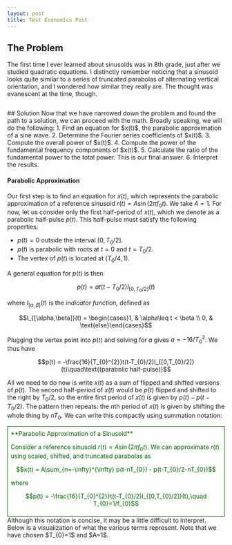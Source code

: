 ```yaml
---
layout: post
title: Test Economics Post
---
```

## The Problem
The first time I ever learned about sinusoids was in 8th grade, just after we studied quadratic equations. I distinctly remember noticing that a sinusoid looks quite similar to a series of truncated parabolas of alternating vertical orientation, and I wondered how similar they really are. The thought was evanescent at the time, though.
<figure>
    <img src="../../../assets/sinusoid_vs_parabola.svg"
         alt="">
</figure>
## Solution
Now that we have narrowed down the problem and found the path to a solution, we can proceed with the math. Broadly speaking, we will do the following:
1. Find an equation for $x(t)$, the parabolic approximation of a sine wave.
2. Determine the Fourier series coefficients of $x(t)$.
3. Compute the overall power of $x(t)$.
4. Compute the power of the fundamental frequency components of $x(t)$.
5. Calculate the ratio of the fundamental power to the total power. This is our final answer.
6. Interpret the results.

#### Parabolic Approximation
Our first step is to find an equation for $x(t)$, which represents the parabolic approximation of a reference sinusoid $r(t) = A\sin(2\pi f_{0}t)$. We take $A=1$. For now, let us consider only the first half-period of $x(t)$, which we denote as a parabolic half-pulse $p(t)$. This half-pulse must satisfy the following properties:
- $p(t) = 0$ outside the interval $[0,T_{0}/2]$.
- $p(t)$ is parabolic with roots at $t=0$ and $t=T_{0}/2$.
- The vertex of $p(t)$ is located at $(T_{0}/4,1)$.

A general equation for $p(t)$ is then

$$p(t) = at(t-T_{0}/2)I_{[0,T_{0}/2]}(t)$$

where $I_{[\alpha,\beta]}(t)$ is the *indicator function,* defined as

$$I_{[\alpha,\beta]}(t) = \begin{cases}1, & \alpha\leq t < \beta \\ 0, & \text{else}\end{cases}$$

Plugging the vertex point into $p(t)$ and solving for $a$ gives $a = -16/T_{0}^{2}$. We thus have

$$p(t) = -\frac{16}{T_{0}^{2}}t(t-T_{0}/2)I_{[0,T_{0}/2]}(t)\quad\text{(parabolic half-pulse)}$$

All we need to do now is write $x(t)$ as a sum of flipped and shifted versions of $p(t)$. The second half-period of $x(t)$ would be $p(t)$ flipped and shifted to the right by $T_{0}/2$, so the entire first period of $x(t)$ is given by $p(t) - p(t-T_{0}/2)$. The pattern then repeats: the $n$th period of $x(t)$ is given by shifting the whole thing by $nT_{0}$. We can write this compactly using summation notation:
<div style="padding: 0.5em; border: 1px solid darkgreen;color:darkgreen;" markdown="1">
**Parabolic Approximation of a Sinusoid**

Consider a reference sinusoid $r(t) = A\sin(2\pi f_{0}t)$.
We can approximate $r(t)$ using scaled, shifted, and truncated parabolas as

$$x(t) = A\sum_{n=-\infty}^{\infty} p(t-nT_{0}) - p(t-T_{0}/2-nT_{0})$$

where

$$p(t) = -\frac{16}{T_{0}^{2}}t(t-T_{0}/2)I_{[0,T_{0}/2]}(t),\quad T_{0}=1/f_{0}$$

</div>
Although this notation is concise, it may be a little difficult to interpret. Below is a visualization of what the various terms represent. Note that we have chosen $T_{0}=1$ and $A=1$.
